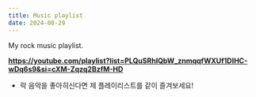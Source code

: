 ```yaml
---
title: Music playlist
date: 2024-08-29
---
```


My rock music playlist.

<!--more-->

**https://youtube.com/playlist?list=PLQuSRhlQbW_znmqqfWXUf1DIHC-wDq6s9&si=cXM-Zqzq2BzfM-HD**

- 락 음악을 좋아히신다면 제 플레이리스트를 같이 즐겨보세요!